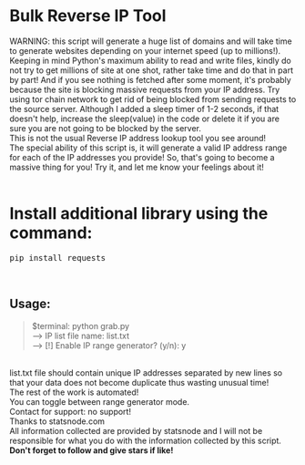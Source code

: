 # Bulk Reverse IP Tool
WARNING: this script will generate a huge list of domains and will take time to generate websites depending on your internet speed (up to millions!).<br>Keeping in mind Python's maximum ability to read and write files, kindly do not try to get millions of site at one shot, rather take time and do that in part by part! And if you see nothing is fetched after some moment, it's probably because the site is blocking massive requests from your IP address. Try using tor chain network to get rid of being blocked from sending requests to the source server. Although I added a sleep timer of 1-2 seconds, if that doesn't help, increase the sleep(value) in the code or delete it if you are sure you are not going to be blocked by the server.
<br>
This is not the usual Reverse IP address lookup tool you see around!<br>The special ability of this script is, it will generate a valid IP address range for each of the IP addresses you provide! So, that's going to become a massive thing for you! Try it, and let me know your feelings about it!<br><br>
# Install additional library using the command:
<pre>pip install requests</pre><br>
Usage:
-------
> $terminal: python grab.py<br>
--> IP list file name: list.txt<br>
--> [!] Enable IP range generator? (y/n): y
<br>
list.txt file should contain unique IP addresses separated by new lines so that your data does not become duplicate thus wasting unusual time!<br>
The rest of the work is automated!<br>You can toggle between range generator mode.<br>
Contact for support: no support!
<br>
Thanks to statsnode.com<br>All information collected are provided by statsnode and I will not be responsible for what you do with the information collected by this script.<br><b>Don't forget to follow and give stars if like!</b>
